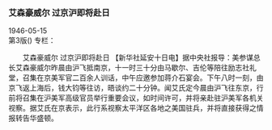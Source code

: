 ### 艾森豪威尔  过京沪即将赴日  

1946-05-15  
第3版()
专栏：

　　艾森豪威尔
    过京沪即将赴日
    【新华社延安十日电】据中央社报导：美参谋总长艾森豪威尔昨晨由沪飞抵南京，十一时三十分由马歇尔、吉伦等陪往励志社礼堂，召集在京美军官二百余人训话，中午应邀参加蒋介石宴会。下午八时一刻，由京飞返上海后，钱大钧等往访，晤谈约二十分钟。闻艾氏定今晨由沪飞往东京，行前将召集在沪美军高级官员举行重要会议，如时间许可，并将亲赴驻沪美军各机关视察。据艾氏在京表示，此行系视察太平洋区各地之美国驻兵，并将直接获得之情报转告华盛顿。  
